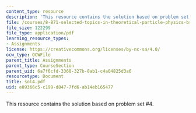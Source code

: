 ```yaml
---
content_type: resource
description: 'This resource contains the solution based on problem set #4.'
file: /courses/8-871-selected-topics-in-theoretical-particle-physics-branes-and-gauge-theory-dynamics-fall-2004/e89366c5c199d8477fd6ab14eb165477_sol4.pdf
file_size: 122299
file_type: application/pdf
learning_resource_types:
- Assignments
license: https://creativecommons.org/licenses/by-nc-sa/4.0/
ocw_type: OCWFile
parent_title: Assignments
parent_type: CourseSection
parent_uid: 6a7f6cfd-3368-327b-8ab1-c4a04825d3a6
resourcetype: Document
title: sol4.pdf
uid: e89366c5-c199-d847-7fd6-ab14eb165477
---
```

This resource contains the solution based on problem set #4.